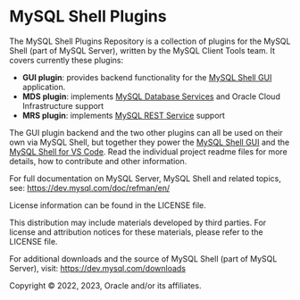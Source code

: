 # MySQL Shell Plugins

The MySQL Shell Plugins Repository is a collection of plugins for the MySQL Shell (part of MySQL Server), written by the MySQL Client Tools team. It covers currently these plugins:

- **GUI plugin**: provides backend functionality for the [MySQL Shell GUI](gui/frontend/readme.md) application.
- **MDS plugin**: implements [MySQL Database Services](mds_plugin/readme.md) and Oracle Cloud Infrastructure support
- **MRS plugin**: implements [MySQL REST Service](mrs_plugin/readme.md) support

The GUI plugin backend and the two other plugins can all be used on their own via MySQL Shell, but together they power the [MySQL Shell GUI](gui/frontend/readme.md) and the [MySQL Shell for VS Code](gui/extension/readme.md). Read the individual project readme files for more details, how to contribute and other information.

For full documentation on MySQL Server, MySQL Shell and related topics, see: https://dev.mysql.com/doc/refman/en/

License information can be found in the LICENSE file.

This distribution may include materials developed by third parties. For license and attribution notices for these materials, please refer to the LICENSE file.

For additional downloads and the source of MySQL Shell (part of MySQL Server), visit: https://dev.mysql.com/downloads

Copyright &copy; 2022, 2023, Oracle and/or its affiliates.

